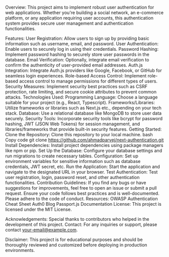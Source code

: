 Overview:
This project aims to implement robust user authentication for web applications. Whether you're building a social network, an e-commerce platform, or any application requiring user accounts, this authentication system provides secure user management and authentication functionalities.

Features:
User Registration: Allow users to sign up by providing basic information such as username, email, and password.
User Authentication: Enable users to securely log in using their credentials.
Password Hashing: Implement password hashing to securely store user passwords in the database.
Email Verification: Optionally, integrate email verification to confirm the authenticity of user-provided email addresses.
Auth.js Integration: Integrate Auth.js providers like Google, Facebook, or GitHub for seamless login experiences.
Role-based Access Control: Implement role-based access control to manage permissions for different types of users.
Security Measures: Implement security best practices such as CSRF protection, rate limiting, and secure cookie attributes to prevent common attacks.
Technologies Used:
Programming Language: Choose a language suitable for your project (e.g., React, Typescript).
Frameworks/Libraries: Utilize frameworks or libraries such as Next.js etc., depending on your tech stack.
Database: Use a relational database like MongoDB to store user data securely.
Security Tools: Incorporate security tools like bcrypt for password hashing, JWT (JSON Web Tokens) for session management, and libraries/frameworks that provide built-in security features.
Getting Started:
Clone the Repository: Clone this repository to your local machine.
bash
Copy code
git clone https://github.com/ahmadparvej/next-authentication.git
Install Dependencies: Install project dependencies using package managers like npm or pip.
Set Up the Database: Configure your database settings and run migrations to create necessary tables.
Configuration: Set up environment variables for sensitive information such as database credentials, JWT secret, etc.
Run the Application: Start the application and navigate to the designated URL in your browser.
Test Authentication: Test user registration, login, password reset, and other authentication functionalities.
Contribution Guidelines:
If you find any bugs or have suggestions for improvements, feel free to open an issue or submit a pull request.
Ensure your code follows best practices and is well-documented.
Please adhere to the code of conduct.
Resources:
OWASP Authentication Cheat Sheet
Auth0 Blog
Passport.js Documentation
License:
This project is licensed under the MIT License.

Acknowledgements:
Special thanks to contributors who helped in the development of this project.
Contact:
For any inquiries or support, please contact your-email@example.com.

Disclaimer:
This project is for educational purposes and should be thoroughly reviewed and customized before deploying in production environments.